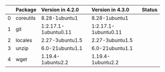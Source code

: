 <!-- markdown-link-check-disable -->

|    | Package   | Version in 4.2.0     | Version in 4.3.0     | Status   |
|---:|:----------|:---------------------|:---------------------|:---------|
|  0 | coreutils | 8.28-1ubuntu1        | 8.28-1ubuntu1        |          |
|  1 | git       | 1:2.17.1-1ubuntu0.11 | 1:2.17.1-1ubuntu0.11 |          |
|  2 | locales   | 2.27-3ubuntu1.5      | 2.27-3ubuntu1.5      |          |
|  3 | unzip     | 6.0-21ubuntu1.1      | 6.0-21ubuntu1.1      |          |
|  4 | wget      | 1.19.4-1ubuntu2.2    | 1.19.4-1ubuntu2.2    |          |